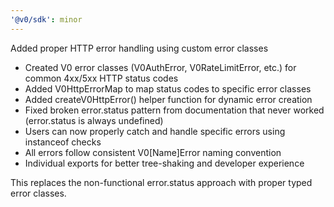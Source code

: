 ```yaml
---
'@v0/sdk': minor
---
```


Added proper HTTP error handling using custom error classes

- Created V0 error classes (V0AuthError, V0RateLimitError, etc.) for common 4xx/5xx HTTP status codes
- Added V0HttpErrorMap to map status codes to specific error classes
- Added createV0HttpError() helper function for dynamic error creation
- Fixed broken error.status pattern from documentation that never worked (error.status is always undefined)
- Users can now properly catch and handle specific errors using instanceof checks
- All errors follow consistent V0[Name]Error naming convention
- Individual exports for better tree-shaking and developer experience

This replaces the non-functional error.status approach with proper typed error classes.
